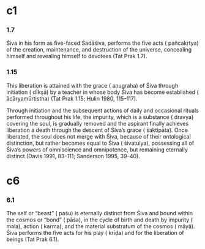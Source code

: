 
# c1
### 1.7
Śiva in his form as five-faced Sadāśiva, performs the five acts ( pañcakṛtya) of the creation, maintenance, and destruction of the universe, concealing himself and revealing himself to devotees (Tat Prak 1.7). 
### 1.15
This liberation is attained with the grace ( anugraha) of Śiva through initiation ( dīkṣā) by a teacher in whose body Śiva has become established ( ācāryamūrtistha) (Tat Prak 1.15; Hulin 1980, 115–117). 

Through initiation and the subsequent actions of daily and occasional rituals performed throughout his life, the impurity, which is a substance ( dravya) covering the soul, is gradually removed and the aspirant finally achieves liberation a death through the descent of Śiva’s grace ( śaktipāta). Once liberated, the soul does not merge with Śiva, because of their ontological distinction, but rather becomes equal to Śiva ( śivatulya), possessing all of Śiva’s powers of omniscience and omnipotence, but remaining eternally distinct (Davis 1991, 83–111; Sanderson 1995, 39–40).

# c6
### 6.1
The self or “beast” ( paśu) is eternally distinct from Śiva and bound within the cosmos or “bond” ( pāśa), in the cycle of birth and death by impurity ( mala), action ( karma), and the material substratum of the cosmos ( māyā). Śiva performs the five acts for his play ( krīḍa) and for the liberation of beings (Tat Prak 6.1). 